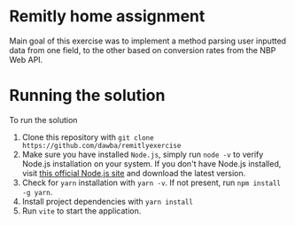 # Remitly home assignment
Main goal of this exercise was to implement a method parsing user inputted data 
from one field, to the other based on conversion rates from the NBP Web API.

# Running the solution
To run the solution
1. Clone this repository with
`git clone https://github.com/dawba/remitlyexercise`
2. Make sure you have installed `Node.js`, simply run `node -v` to verify Node.js installation on your system. If you don't have Node.js installed, visit [this official Node.js site](https://nodejs.org/en) and download the latest version.
3. Check for `yarn` installation with `yarn -v`. If not present, run `npm install -g yarn`.
4. Install project dependencies with `yarn install`
5. Run `vite` to start the application.
